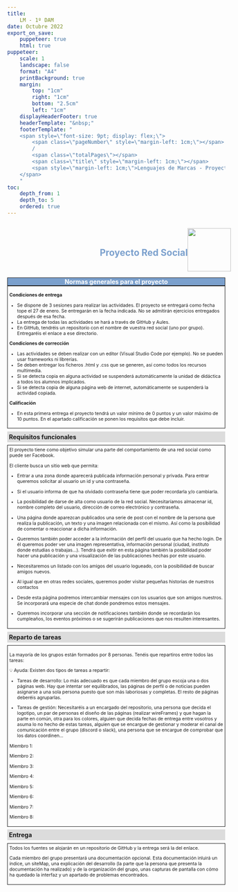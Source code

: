 ```yaml
---
title: 
    LM - 1º DAM
date: Octubre 2022
export_on_save:
    puppeteer: true
    html: true
puppeteer:
    scale: 1
    landscape: false
    format: "A4"
    printBackground: true
    margin:
        top: "1cm"
        right: "1cm"
        bottom: "2.5cm"
        left: "1cm"
    displayHeaderFooter: true
    headerTemplate: "&nbsp;"
    footerTemplate: "
    <span style=\"font-size: 9pt; display: flex;\">
        <span class=\"pageNumber\" style=\"margin-left: 1cm;\"></span>
        /
        <span class=\"totalPages\"></span>
        <span class=\"title\" style=\"margin-left: 1cm;\"></span>
        <span style=\"margin-left: 1cm;\">Lenguajes de Marcas - Proyecto red social</span>
    </span>
    "
toc:
    depth_from: 1
    depth_to: 5
    ordered: true
---
```



<!--A incluir al principio del proyecto-->
<div>
    <div style="display: flex; padding: 10pt; width: 100%; justify-content: flex-end;align-items: center">
            <div >
                <h2 style="color:#7ba0cd">Proyecto Red Social</h2>
            </div>
            <img height="100" src="imágenes/Fondo.png" />
        </div>
    <div style="display: flex; background-color: #7ba0cd; justify-content: space-between; border-style: solid; border-width: thin;">
        <div style="text-align: center; color:white;font-weight:bold;width:100%">
            Normas generales para el proyecto
        </div>
    </div>
  
</div>

<div style="font-size: 75%; border-style: solid; border-width: thin; padding: 3pt;">

**Condiciones de entrega**

* Se dispone de 3 sesiones para realizar las actividades. El proyecto se entregará como fecha tope el 27 de enero. Se entregarán en la fecha indicada. No se admitirán ejercicios entregados  después de esa fecha.
* La entrega de todas las actividades se hará a través de GitHub y Aules. 
* En GitHub, tendréis un repositorio con el nombre de vuestra red social (uno por grupo). Entregaréis el enlace a ese directorio.

**Condiciones de corrección**

* Las actividades se deben realizar con un editor (Visual Studio Code por ejemplo). No se pueden usar frameworks ni librerías.
* Se deben entregar los ficheros .html y .css que se generen, así como todos los recursos multimedia.
* Si se detecta copia en alguna actividad se suspenderá automáticamente la unidad de didáctica a todos los alumnos implicados.
* Si se detecta copia de alguna página web de internet, automáticamente se suspenderá la actividad copiada.

**Calificación**

* En esta primera entrega el proyecto tendrá un valor mínimo de 0 puntos y un valor máximo de 10 puntos. En el apartado calificación se ponen los requisitos que debe incluir.

</div>

<div style="padding: 3pt; font-weight: bold; background-color: gainsboro; margin: 5pt 0pt 5pt 0pt;">
    Requisitos funcionales
</div>
<div style="font-size: 75%; border-style: solid; border-width: thin; padding: 3pt;">
El proyecto tiene como objetivo simular una parte del comportamiento de una red social como puede ser Facebook. 

El cliente busca un sitio web que permita:

* Entrar a una zona donde aparecerá publicada información personal y privada. Para entrar queremos solicitar al usuario un id y una contraseña. 

* Si el usuario informa de que ha olvidado contraseña tiene que poder recordarla y/o cambiarla.

* La posibilidad de darse de alta como usuario de la red social. Necesitaríamos almacenar id, nombre completo del usuario, dirección de correo electrónico y contraseña.

* Una página donde aparezcan publicados una serie de post con el nombre de la persona que realiza la publicación, un texto y una imagen relacionada con el mismo. Así como la posibilidad de comentar o reaccionar a dicha información.

* Queremos también poder acceder a la información del perfil del usuario que ha hecho login. De él queremos poder ver una imagen representativa, información personal (ciudad, instituto donde estudias o trabajas...). Tendrá que exitir en esta página también la posibilidad poder hacer una publicación y una visualización de las publicaciones hechas por este usuario.

* Necesitaremos un listado con los amigos del usuario logueado, con la posibilidad de buscar amigos nuevos.

* Al igual que en otras redes sociales, queremos poder visitar pequeñas historias de nuestros contactos

* Desde esta página podremos intercambiar mensajes con los usuarios que son amigos nuestros. Se incorporará una especie de chat donde pondremos estos mensajes.

* Queremos incorporar una sección de notificaciones también donde se recordarán los cumpleaños, los eventos próximos o se sugerirán publicaciones que nos resulten interesantes.



</div>
<div style="padding: 3pt; font-weight: bold; background-color: gainsboro; margin: 5pt 0pt 5pt 0pt;">
    Reparto de tareas
</div>
<div style="font-size: 75%; border-style: solid; border-width: thin; padding: 3pt;">

La mayoría de los grupos están formados por 8 personas. Tenéis que repartiros entre todos las tareas:

:bulb: Ayuda: Existen dos tipos de tareas a repartir:

- Tareas de desarrollo: Lo más adecuado es que cada miembro del grupo escoja una o dos páginas web. Hay que intentar ser equilibrados, las páginas de perfil o de noticias pueden asignarse a una sola persona puesto que son más laboriosas y completas. El resto de páginas deberéis agruparlas.

- Tareas de gestión: Necesitaréis a un encargado del repositorio, una persona que decida el logotipo, un par de personas el diseño de las páginas (realizar wireFrames) y que hagan la parte en común, otra para los colores, alguien que decida fechas de entrega entre vosotros y asuma lo no hecho de estas tareas, alguien que se encargue de gestionar y moderar el canal de comunicación entre el grupo (discord o slack), una persona que se encargue de comprobar que los datos coordinen...

Miembro 1: 


Miembro 2: 


Miembro 3:


Miembro 4:


Miembro 5:


Miembro 6:


Miembro 7:


Miembro 8:

</div>

<div style="padding: 3pt; font-weight: bold; background-color: gainsboro; margin: 5pt 0pt 5pt 0pt;">
    Entrega
</div>
<div style="font-size: 75%; border-style: solid; border-width: thin; padding: 3pt;">
Todos los fuentes se alojarán en un repositorio de GitHub y la entrega será la del enlace. 

Cada miembro del grupo presentará una documentación opcional. Esta documentación inluirá un índice, un siteMap, una explicación del desarrollo (la parte que la persona que presenta la documentación ha realizado) y de la organización del grupo, unas capturas de pantalla con cómo ha quedado la interfaz y un apartado de problemas encontrados.
 


